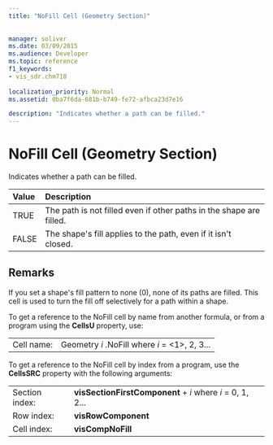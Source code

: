 ```yaml
---
title: "NoFill Cell (Geometry Section)"
 
 
manager: soliver
ms.date: 03/09/2015
ms.audience: Developer
ms.topic: reference
f1_keywords:
- vis_sdr.chm710
 
localization_priority: Normal
ms.assetid: 0ba7f6da-681b-b749-fe72-afbca23d7e16

description: "Indicates whether a path can be filled."
---
```


# NoFill Cell (Geometry Section)

Indicates whether a path can be filled.
  
|**Value**|**Description**|
|:-----|:-----|
| TRUE  <br/> | The path is not filled even if other paths in the shape are filled.  <br/> |
| FALSE  <br/> | The shape's fill applies to the path, even if it isn't closed.  <br/> |
   
## Remarks

If you set a shape's fill pattern to none (0), none of its paths are filled. This cell is used to turn the fill off selectively for a path within a shape.
  
To get a reference to the NoFill cell by name from another formula, or from a program using the **CellsU** property, use: 
  
|||
|:-----|:-----|
| Cell name:  <br/> | Geometry  *i*  .NoFill            where  *i*  = <1>, 2, 3...  <br/> |
   
To get a reference to the NoFill cell by index from a program, use the **CellsSRC** property with the following arguments: 
  
|||
|:-----|:-----|
| Section index:  <br/> |**visSectionFirstComponent** +  *i*            where  *i*  = 0, 1, 2...  <br/> |
| Row index:  <br/> |**visRowComponent** <br/> |
| Cell index:  <br/> |**visCompNoFill** <br/> |
   

